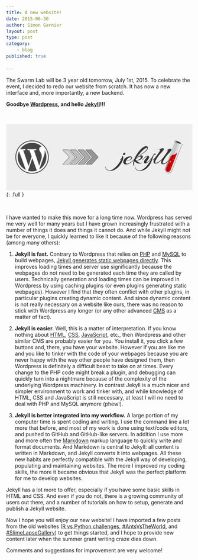 ```yaml
---
title: A new website!
date: 2015-06-30
author: Simon Garnier
layout: post
type: post
category: 
    - blog
published: true

---
```


The Swarm Lab will be 3 year old tomorrow, July 1st, 2015. To celebrate the event, I decided to redo our website from scratch. It has now a new interface and, more importantly, a new backend. 

**Goodbye [Wordpress](https://wordpress.org/), and hello [Jekyll](http://jekyllrb.com/)!!!** 

<br>

![Wordpress to Jekyll](/img/posts/2015-06-30-a-new-website/wp_to_jekyll.png){: .full }

<br>

I have wanted to make this move for a long time now. Wordpress has served me very well for many years but I have grown increasingly frustrated with a number of things it does and things it cannot do. And while Jekyll might not be for everyone, I quickly learned to like it because of the following reasons (among many others):

1. **Jekyll is fast.** Contrary to Wordpress that relies on [PHP](https://en.wikipedia.org/wiki/PHP) and [MySQL](https://en.wikipedia.org/wiki/MySQL) to build webpages, [Jekyll generates static webpages directly](http://jekyllrb.com/docs/home/). This improves loading times and server use significantly because the webpages do not need to be generated each time they are called by users. Technically generation and loading times can be improved in Wordpress by using caching plugins (or even plugins generating static webpages). However I find that they often conflict with other plugins, in particular plugins creating dynamic content. And since dynamic content is not really necessary on a website like ours, there was no reason to stick with Wordpress any longer (or any other advanced [CMS](https://en.wikipedia.org/wiki/Web_content_management_system) as a matter of fact). 

1. **Jekyll is easier.** Well, this is a matter of interpretation. If you know nothing about [HTML](https://en.wikipedia.org/wiki/HTML), [CSS](https://en.wikipedia.org/wiki/Cascading_Style_Sheets), [JavaScript](https://en.wikipedia.org/wiki/JavaScript), etc., then Wordpress and other similar CMS are probably easier for you. You install it, you click a few buttons and, there, you have your website. However if you are like me and you like to tinker with the code of your webpages because you are never happy with the way other people have designed them, then Wordpress is definitely a difficult beast to take on at times. Every change to the PHP code might break a plugin, and debugging can quickly turn into a nightmare because of the complexity of the underlying Wordpress machinery. In contrast Jekyll is a much nicer and simpler environment to work and tinker with, and while knowledge of HTML, CSS and JavaScript is still necessary, at least I will no need to deal with PHP and MySQL anymore (phew!). 

1. **Jekyll is better integrated into my workflow.** A large portion of my computer time is spent coding and writing. I use the command line a lot more that before, and most of my work is done using text/code editors, and pushed to GitHub and GitHub-like servers. In addition I use more and more often the [Markdown](https://en.wikipedia.org/wiki/Markdown) markup language to quickly write and format documents. And Markdown is central to Jekyll: all content is written in Markdown, and Jekyll converts it into webpages. All these new habits are perfectly compatible with the Jekyll way of developing, populating and maintaining websites. The more I improved my coding skills, the more it became obvious that Jekyll was the perfect platform for me to develop websites.

Jekyll has a lot more to offer, especially if you have some basic skills in HTML and CSS. And even if you do not, there is a growing community of users out there, and a number of tutorials on how to setup, generate and publish a Jekyll website. 

Now I hope you will enjoy our new website! I have imported a few posts from the old websites ([R vs Python challenges](/category/rvspython/), [\#AntsVsTheWorld](/category/antsvstheworld/), and [\#SlimeLapseGallery](/category/slimelapsegallery/)) to get things started, and I hope to provide new content later when the summer grant writing craze dies down. 

Comments and suggestions for improvement are very welcome!



